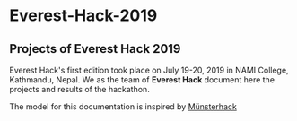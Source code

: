 # Everest-Hack-2019

## Projects of Everest Hack 2019

Everest Hack's first edition took place on July 19-20, 2019 in NAMI College, Kathmandu, Nepal. We as the team of **Everest Hack** document here the projects and results of the hackathon.  

The model for this documentation is inspired by [Münsterhack](https://github.com/codeformuenster/muensterhack/blob/master/2018.md)
